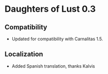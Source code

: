 # Daughters of Lust 0.3

## Compatibility

* Updated for compatibility with Carnalitas 1.5.

## Localization

* Added Spanish translation,  thanks Kalvis